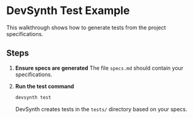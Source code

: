 # DevSynth Test Example

This walkthrough shows how to generate tests from the project specifications.

## Steps

1. **Ensure specs are generated**
   The file `specs.md` should contain your specifications.

2. **Run the test command**
   ```bash
   devsynth test
   ```
   DevSynth creates tests in the `tests/` directory based on your specs.
